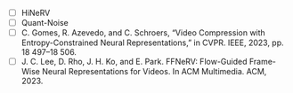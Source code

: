 - [ ] HiNeRV
- [ ] Quant-Noise
- [ ] C. Gomes, R. Azevedo, and C. Schroers, “Video Compression with Entropy-Constrained Neural Representations,” in CVPR. IEEE, 2023, pp. 18 497–18 506.
- [ ] J. C. Lee, D. Rho, J. H. Ko, and E. Park. FFNeRV: Flow-Guided Frame-Wise Neural Representations for Videos. In ACM Multimedia. ACM, 2023.